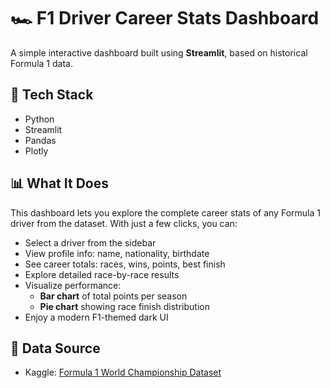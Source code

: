 # 🏎️ F1 Driver Career Stats Dashboard

A simple interactive dashboard built using **Streamlit**, based on historical Formula 1 data.

## 🔧 Tech Stack
- Python
- Streamlit
- Pandas
- Plotly

## 📊 What It Does

This dashboard lets you explore the complete career stats of any Formula 1 driver from the dataset. With just a few clicks, you can:

- Select a driver from the sidebar
- View profile info: name, nationality, birthdate
- See career totals: races, wins, points, best finish
- Explore detailed race-by-race results
- Visualize performance:
  - **Bar chart** of total points per season
  - **Pie chart** showing race finish distribution
- Enjoy a modern F1-themed dark UI

## 📁 Data Source
- Kaggle: [Formula 1 World Championship Dataset](https://www.kaggle.com/datasets/rohanrao/formula-1-world-championship-1950-2020)

